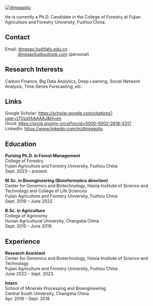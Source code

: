 

[![dinggaoliu](https://img.shields.io/badge/dinggaoliu-github-blue?logo=github)](https://github.com/dinggaoliu)

He is currently a Ph.D. Candidate in the College of Forestry at Fujian Agriculture and Forestry University, Fuzhou China.

## Contact

Email: dinggao.liu@fafu.edu.cn \
&emsp;&emsp;&emsp;dinggaoliu@outlook.com (personal)


## Research Interests
Carbon Finance, Big Data Analytics, Deep Learning, Social Network Analysis, Time Series Forecasting, etc.


## Links
Google Scholar: https://scholar.google.com/citations?user=t7Oza1AAAAAJ&hl=en \
Orcid: https://orcid.org/my-orcid?orcid=0000-0002-2618-4317 \
LinkedIn: https://www.linkedin.com/in/dinggaoliu 


## Education
**Pursing Ph.D. in Forest Management** \
College of Forestry \
Fujian Agriculture and Forestry University, Fuzhou China \
Sept. 2023 – present.


**M.Sc. in Bioengineering (Bioinformatics direction)** \
Center for Genomics and Biotechnology, Haixia Institute of Science and Technology and College of Life Sciences \
Fujian Agriculture and Forestry University, Fuzhou China \
Sept. 2019 – June 2022.


**B.Sc. in Agriculture** \
College of Agronomy \
Hunan Agricultural University, Changsha China \
Sept. 2015 – June 2019.


## Experience
**Research Assistant** \
Center for Genomics and Biotechnology, Haixia Institute of Science and Technology \
Fujian Agriculture and Forestry University, Fuzhou China \
June 2022 – Sept. 2023.

**Intern** \
School of Minerals Processing and Bioengineering \
Central South University, Changsha China \
Apr. 2018 – Sept. 2018




